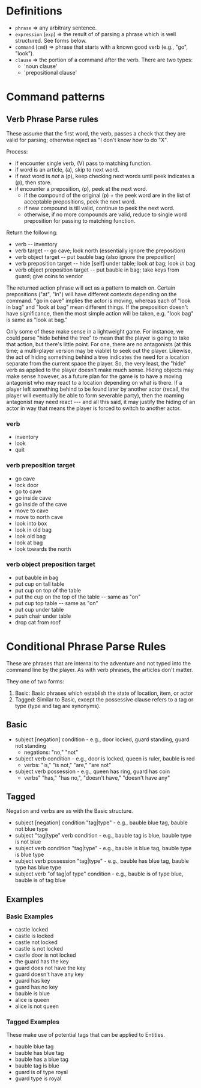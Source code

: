 # Definitions

- `phrase`              => any arbitrary sentence.
- `expression` (`exp`)  => the result of of parsing a phrase which is well structured. See forms below.
- `command` (`cmd`)     => phrase that starts with a known good verb (e.g., "go", "look").
- `clause`              => the portion of a command after the verb. There are two types:
  - 'noun clause'
  - 'prepositional clause'

# Command patterns

## Verb Phrase Parse rules

These assume that the first word, the verb, passes a check that they are valid for parsing; otherwise reject as "I don't know how to do "X".

Process:
- if encounter single verb, (V) pass to matching function.
- if word is an article, (a), skip to next word.
- if next word is _not_ a (p), keep checking next words until peek indicates a (p), then store.
- if encounter a preposition, (p), peek at the next word.
  - if the compound of the original (p) + the peek word are in the list of acceptable prepositions, peek the next word.
  - if new compound is till valid, continue to peek the next word.
  - otherwise, if no more compounds are valid, reduce to single word preposition for passing to matching function.

Return the following:
- verb                              -- inventory
- verb target                       -- go cave; look north (essentially ignore the preposition)
- verb object target                -- put bauble bag (also ignore the preposition)
- verb preposition target           -- hide [self] under table; look _at_ bag; look _in_ bag
- verb object preposition target    -- put bauble in bag; take keys from guard; give coins to vendor

The returned action phrase will act as a pattern to match on. Certain prepositions ("at", "in") will have different contexts depending on the command. "go in cave" implies the actor is moving, whereas each of "look in bag" and "look at bag" mean different things. If the preposition doesn't have significance, then the most simple action will be taken, e.g. "look bag" is same as "look at bag."

Only some of these make sense in a lightweight game. For instance, we could parse "hide behind the tree" to mean that the player is going to take that action, but there's little point. For one, there are no antagonists (at this time; a multi-player version may be viable) to seek out the player. Likewise, the act of hiding something behind a tree indicates the need for a location separate from the current space the player. So, the very least, the "hide" verb as applied to the player doesn't make much sense. Hiding objects may make sense however, as a future plan for the game is to have a moving antagonist who may react to a location depending on what is there. If a player left something behind to be found later by another actor (recall, the player will eventually be able to form severable party), then the roaming antagonist may need react --- and all this said, it may justify the hiding of an actor in way that means the player is forced to switch to another actor.

### verb

- inventory
- look
- quit

### verb preposition target

- go cave
- lock door
- go to cave
- go inside cave
- go inside of the cave
- move to cave
- move to north cave
- look into box
- look in old bag
- look old bag
- look at bag
- look towards the north

### verb object preposition target

- put bauble in bag
- put cup on tall table
- put cup on top of the table
- put the cup on the top of the table -- same as "on"
- put cup top table                   -- same as "on"
- put cup under table
- push chair under table
- drop cat from roof

# Conditional Phrase Parse Rules

These are phrases that are internal to the adventure and not typed into the command line by the player. As with verb phrases, the articles don't matter.

They one of two forms:

1. Basic: Basic phrases which establish the state of location, item, or actor
2. Tagged: Similar to Basic, except the possessive clause refers to a tag or type (type and tag are synonyms).

## Basic

- subject [negation] condition  - e.g., door locked, guard standing, guard not standing
  - negations: "no," "not"
- subject verb condition        - e.g., door is locked, queen is ruler, bauble is red
  - verbs: "is," "is not," "are," "are not"
- subject verb possession       - e.g., queen has ring, guard has coin
  - verbs" "has," "has no,", "doesn't have," "doesn't have any"

## Tagged

Negation and verbs are as with the Basic structure.

- subject [negation] condition "tag|type"   - e.g., bauble blue tag, bauble not blue type
- subject "tag|type" verb condition         - e.g., bauble tag is blue, bauble type is not blue
- subject verb condition "tag|type"         - e.g., bauble is blue tag, bauble type is blue type
- subject verb possession "tag|type"        - e.g., bauble has blue tag, bauble type has blue type
- subject verb "of tag|of type" condition   - e.g., bauble is of type blue, bauble is of tag blue

##  Examples

### Basic Examples
- castle locked
- castle is locked
- castle not locked
- castle is not locked
- castle door is not locked
- the guard has the key
- guard does not have the key
- guard doesn't have any key
- guard has key
- guard has no key
- bauble is blue
- alice is queen
- alice is not queen

### Tagged Examples
These make use of potential tags that can be applied to Entities.

- bauble blue tag
- bauble has blue tag
- bauble has a blue tag
- bauble tag is blue
- guard is of type royal
- guard type is royal

